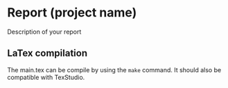 # Report (project name)

Description of your report

## LaTex compilation

The main.tex can be compile by using the ``make`` command. It should also be compatible with TexStudio.